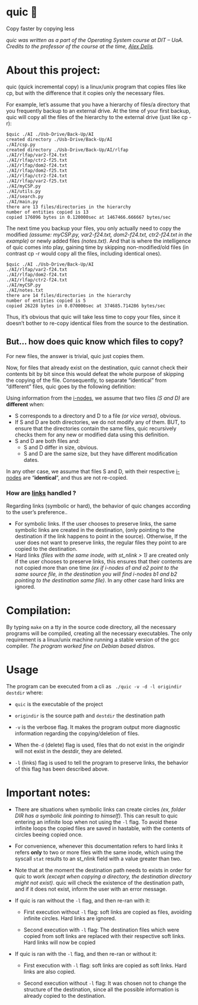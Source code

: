 
# quic 🐇
Copy faster by copying less

*quic was written as a part of the Operating System course at DIT – UoA. Credits to the professor of the course at the time, [Alex Delis](https://www.alexdelis.eu/).*
# About this project:
quic (quick incremental copy) is a linux/unix program that copies files like cp, but with the difference that it copies only the necessary files. 

For example, let’s assume that you have a hierarchy of files/a directory that you frequently backup to an external drive. At the time of your first backup, quic will copy all the files of the hierarchy to the external drive (just like cp -r):
```
$quic ./AI ./Usb-Drive/Back-Up/AI
created directory ./Usb-Drive/Back-Up/AI
./AI/csp.py
created directory ./Usb-Drive/Back-Up/AI/rlfap
./AI/rlfap/var2-f24.txt
./AI/rlfap/ctr2-f25.txt
./AI/rlfap/dom2-f24.txt
./AI/rlfap/dom2-f25.txt
./AI/rlfap/ctr2-f24.txt
./AI/rlfap/var2-f25.txt
./AI/myCSP.py
./AI/utils.py
./AI/search.py
./AI/main.py
there are 13 files/directories in the hierarchy
number of entities copied is 13
copied 176096 bytes in 0.120000sec at 1467466.666667 bytes/sec
```
The next time you backup your files, you only actually need to copy the modified *(assume: myCSP.py, var2-f24.txt, dom2-f24.txt, ctr2-f24.txt in the example)* or newly added files *(notes.txt)*. And that is where the intelligence of quic comes into play, gaining time by skipping non-modified/old files  (in contrast cp -r would copy all the files, including identical ones).
```
$quic ./AI ./Usb-Drive/Back-Up/AI
./AI/rlfap/var2-f24.txt
./AI/rlfap/dom2-f24.txt
./AI/rlfap/ctr2-f24.txt
./AI/myCSP.py
./AI/notes.txt
there are 14 files/directories in the hierarchy
number of entities copied is 5
copied 26228 bytes in 0.070000sec at 374685.714286 bytes/sec
```
Thus, it’s obvious that quic will take less time to copy your files, since it doesn’t bother to re-copy identical files from the source to the destination.

## But... how does quic know which files to copy?
For new files, the answer is trivial, quic just copies them. 

Now, for files that already exist on the destination, quic cannot check their contents bit by bit since this would defeat the whole purpose of skipping the copying of the file. Consequently, to separate “identical” from “different” files, quic goes by the following definition:

Using information from the [i-nodes](https://en.wikipedia.org/wiki/Inode), we assume that two files *(S and D)* are **different** when:
-	S corresponds to a directory and D to a file *(or vice versa)*, obvious.
-	If S and D are both directories, we do not modify any of them. BUT, to ensure that the directories contain the same files, quic recursively checks them for any new or modified data using this definition.
-	S and D are both files and:
    -	S and D differ in size, obvious.
    -	S and D are the same size, but they have different modification dates.

In any other case, we assume that files S and D, with their respective [i-nodes](https://en.wikipedia.org/wiki/Inode) are “**identical**”, and thus are not re-copied.

### How are [links](https://www.linux.com/topic/desktop/understanding-linux-links/) handled ?
Regarding links (symbolic or hard), the behavior of quic changes according to the user’s preference..
-	For symbolic links. If the user chooses to preserve links, the same symbolic links are created in the destination, (only pointing to the destination if the link happens to point in the source). Otherwise, If the user does not want to preserve links, the regular files they point to are copied to the destination.
-	Hard links *(files with the same inode, with st_nlink > 1)* are created only if the user chooses to preserve links, this ensures that their contents are not copied more than one time *(ex if i-nodes a1 and a2 point to the same source file, in the destination you will find i-nodes b1 and b2 pointing to the destination same file)*. In any other case hard links are ignored.

# Compilation:

By typing `make` on a tty in the source code directory, all the necessary programs will be compiled, creating all the necessary executables. The only requirement is a linux/unix machine running a stable version of the gcc compiler. *The program worked fine on Debian based distros.*

# Usage

The program can be executed from a cli as ` ./quic -v -d -l origindir destdir`  where:

- `quic` is the executable of the project

- `origindir` is the source path and `destdir` the destination path

- `-v` is the verbose flag. It makes the program output more diagnostic information regarding the copying/deletion of files.

- When the`-d` (delete) flag is used, files that do not exist in the origindir will not exist in the destdir, they are deleted.

- `-l` (links) flag is used to tell the program to preserve links, the behavior of this flag has been described above.


# Important notes:


- There are situations when symbolic links can create circles *(ex, folder DIR has a symbolic link pointing to himself)*. This can result to quic entering an infinite loop when not using the `-l` flag. To avoid these infinite loops the copied files are saved in hastable, with the contents of circles beeing copied once.

- For convenience, whenever this documentation refers to hard links it refers **only** to two or more files with the same inode, which using the syscall `stat` results to an st_nlink field with a value greater than two.

- Note that at the moment the destination path needs to exists in order for quic to work *(except when copying a directory, the destination directory might not exist)*. quic will check the existence of the destination path, and if it does not exist, inform the user with an error message.


- If quic is ran without the `-l` flag, and then re-ran with it:
  - First execution without `-l` flag: soft links are copied as files, avoiding infinite circles. Hard links are ignored.

  - Second execution with `-l` flag: The destination files which were copied from soft links are replaced with their respective soft links. Hard links will now be copied

- If quic is ran with the `-l` flag, and then re-ran or without it:

  - First execution with `-l` flag: soft links are copied as soft links. Hard links are also copied.
  
  - Second execution without `-l` flag: It was chosen not to change the structure of the destination, since all the possible information is already copied to the destination.
